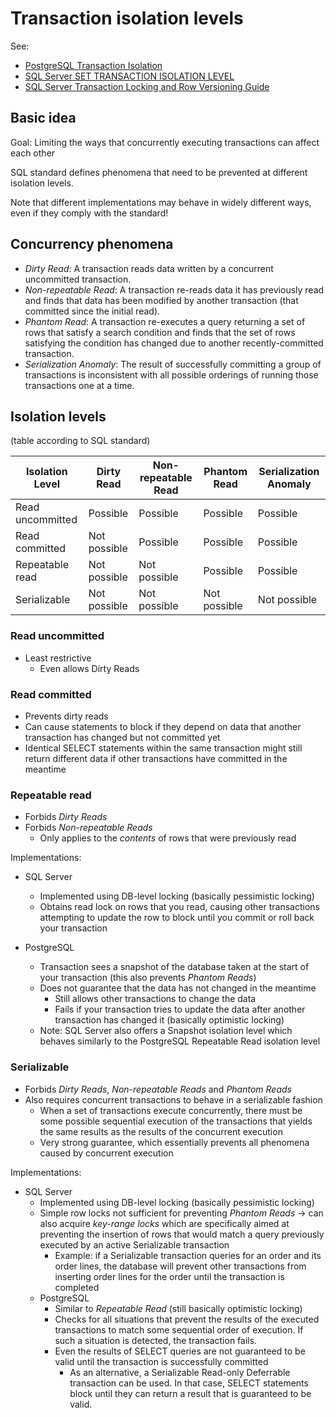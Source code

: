 # Transaction isolation levels

See:

- [PostgreSQL Transaction Isolation](https://www.postgresql.org/docs/current/static/transaction-iso.html)
- [SQL Server SET TRANSACTION ISOLATION LEVEL](https://docs.microsoft.com/en-us/sql/t-sql/statements/set-transaction-isolation-level-transact-sql?view=sql-server-2017)
- [SQL Server Transaction Locking and Row Versioning Guide](https://docs.microsoft.com/en-us/sql/relational-databases/sql-server-transaction-locking-and-row-versioning-guide?view=sql-server-2017)

## Basic idea

Goal: Limiting the ways that concurrently executing transactions can affect each other

SQL standard defines phenomena that need to be prevented at different isolation levels.

Note that different implementations may behave in widely different ways, even if they comply with the standard!

## Concurrency phenomena

- *Dirty Read*: A transaction reads data written by a concurrent uncommitted transaction.
- *Non-repeatable Read*: A transaction re-reads data it has previously read and finds that data has been modified by another transaction (that committed since the initial read).
- *Phantom Read*: A transaction re-executes a query returning a set of rows that satisfy a search condition and finds that the set of rows satisfying the condition has changed due to another recently-committed transaction.
- *Serialization Anomaly*: The result of successfully committing a group of transactions is inconsistent with all possible orderings of running those transactions one at a time.

## Isolation levels

(table according to SQL standard)

| Isolation Level  | Dirty Read   | Non-repeatable Read | Phantom Read | Serialization Anomaly |
| ---------------- | ------------ | ------------------- | ------------ | --------------------- |
| Read uncommitted | Possible     | Possible            | Possible     | Possible              |
| Read committed   | Not possible | Possible            | Possible     | Possible              |
| Repeatable read  | Not possible | Not possible        | Possible     | Possible              |
| Serializable     | Not possible | Not possible        | Not possible | Not possible          |

### Read uncommitted

- Least restrictive
  - Even allows Dirty Reads

### Read committed

- Prevents dirty reads
- Can cause statements to block if they depend on data that another transaction has changed but not committed yet
- Identical SELECT statements within the same transaction might still return different data if other transactions have committed in the meantime

### Repeatable read

- Forbids *Dirty Reads* 
- Forbids *Non-repeatable Reads*
  - Only applies to the *contents* of rows that were previously read

Implementations:

- SQL Server
  - Implemented using DB-level locking (basically pessimistic locking)
  - Obtains read lock on rows that you read, causing other transactions attempting to update the row to block until you commit or roll back your transaction

- PostgreSQL
  - Transaction sees a snapshot of the database taken at the start of your transaction (this also prevents *Phantom Reads*)
  - Does not guarantee that the data has not changed in the meantime
    - Still allows other transactions to change the data
    - Fails if your transaction tries to update the data after another transaction has changed it (basically optimistic locking)
  - Note: SQL Server also offers a Snapshot isolation level which behaves similarly to the PostgreSQL Repeatable Read isolation level

### Serializable

- Forbids *Dirty Reads*, *Non-repeatable Reads* and *Phantom Reads*
- Also requires concurrent transactions to behave in a serializable fashion
  - When a set of transactions execute concurrently, there must be some possible sequential execution of the transactions that yields the same results as the results of the concurrent execution
  -  Very strong guarantee, which essentially prevents all phenomena caused by concurrent execution

Implementations:

- SQL Server
  - Implemented using DB-level locking (basically pessimistic locking)
  - Simple row locks not sufficient for preventing *Phantom Reads* -> can also acquire *key-range locks* which are specifically aimed at preventing the insertion of rows that would match a query previously executed by an active Serializable transaction
    - Example: if a Serializable transaction queries for an order and its order lines, the database will prevent other transactions from inserting order lines for the order until the transaction is completed
  - PostgreSQL
    - Similar to *Repeatable Read* (still basically optimistic locking)
    - Checks for all situations that prevent the results of the executed transactions to match some sequential order of execution. If such a situation is detected, the transaction fails.
    - Even the results of SELECT queries are not guaranteed to be valid until the transaction is successfully committed
      - As an alternative, a Serializable Read-only Deferrable transaction can be used. In that case, SELECT statements block until they can return a result that is guaranteed to be valid.